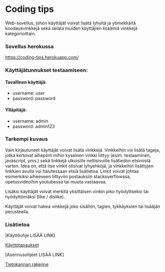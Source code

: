 # Coding tips

Web-sovellus, johon käyttäjät voivat lisätä lyhyitä ja ytimekkäitä koodausvinkkejä sekä selata muiden käyttäjien lisäämiä vinkkejä kategorioittain.

### Sovellus herokussa

https://coding-tips.herokuapp.com/

### Käyttäjätunnukset testaamiseen:

#### Tavallinen käyttäjä:

* username: user
* password: password

#### Ylläpitäjä:

* username: admin
* password: admin123

### Tarkempi kuvaus

Vain kirjautuneet käyttäjät voivat lisätä vinkkejä. Vinkkeihin voi lisätä tageja, jotka kertovat aihepiirit mihin kyseinen vinkki liittyy (esim. testaaminen, javascript, yms.) sekä linkkejä ulkoisille nettisivuille lisätiedon etsimistä varten. Idea on, että itse vinkit olisivat lyhyehköjä, ja vinkkeihin lisättyjen linkkien avulla voi halutessaan etsiä lisätietoa. Linkit voivat johtaa esimerkiksi aiheeseen liittyviin postauksiin stackoverflowssa, opetusvideoihin youtubessa tai muuta vastaavaa.

Lisäksi käyttäjät voivat merkitä yksittäisen vinkin joko hyödylliseksi tai hyödyttömäksi (like / dislike).

Käyttäjät voivat hakea vinkkejä joko sisällön, tagien, tykkäyksien tai lisääjän perusteella.

### Lisätietoa

[Käyttöohje LISÄÄ LINK]

[Käyttötapaukset](https://github.com/gitblast/coding-tips/blob/master/documentation/user_stories.md)

[Asennusohjeet LISÄÄ LINK]

[Tietokannan rakenne](https://github.com/gitblast/coding-tips/blob/master/documentation/sqlchart.png)
